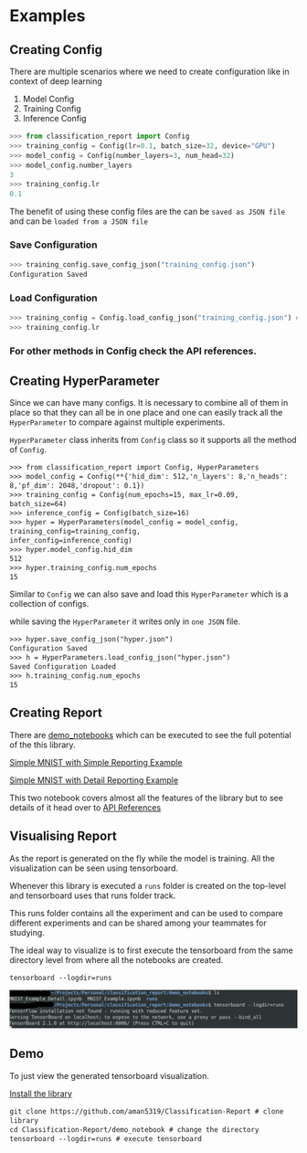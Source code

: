 

# Examples

## Creating Config

There are multiple scenarios where we need to create configuration like in context of deep learning 

 1. Model Config
 2. Training Config
 3. Inference Config

```python
>>> from classification_report import Config
>>> training_config = Config(lr=0.1, batch_size=32, device="GPU")
>>> model_config = Config(number_layers=3, num_head=32)
>>> model_config.number_layers
3
>>> training_config.lr
0.1
```

The benefit of using these config files are the  can be `saved as JSON file` and can be `loaded from a JSON file`

### Save Configuration

```python
>>> training_config.save_config_json("training_config.json")
Configuration Saved
```
### Load Configuration

```python
>>> training_config = Config.load_config_json("training_config.json") # Execute the saving code first.
>>> training_config.lr
```

### For other methods in Config check the API references.



## Creating HyperParameter

Since we can have many configs. It is necessary to combine all of them in place so that they can all be in one place and one can easily track all the `HyperParameter` to compare against multiple experiments.

`HyperParameter` class inherits from `Config` class so it supports all the method of `Config`.

```
>>> from classification_report import Config, HyperParameters
>>> model_config = Config(**{'hid_dim': 512,'n_layers': 8,'n_heads': 8,'pf_dim': 2048,'dropout': 0.1})
>>> training_config = Config(num_epochs=15, max_lr=0.09, batch_size=64)
>>> inference_config = Config(batch_size=16)
>>> hyper = HyperParameters(model_config = model_config, training_config=training_config,
infer_config=inference_config)
>>> hyper.model_config.hid_dim
512
>>> hyper.training_config.num_epochs
15
```

Similar to `Config` we can also save  and load this `HyperParameter` which is a collection of configs. 

while saving the `HyperParameter` it writes only in `one JSON` file.

```
>>> hyper.save_config_json("hyper.json")
Configuration Saved
>>> h = HyperParameters.load_config_json("hyper.json")
Saved Configuration Loaded
>>> h.training_config.num_epochs
15
```



## Creating Report

There are [demo_notebooks](https://github.com/aman5319/Classification-Report/tree/master/demo_notebooks) which can be executed to see the full potential of the this library.

[Simple MNIST with Simple Reporting Example](https://github.com/aman5319/Classification-Report/blob/master/demo_notebooks/MNIST_Example.ipynb)

[Simple MNIST with Detail Reporting Example](https://github.com/aman5319/Classification-Report/blob/master/demo_notebooks/MNIST_Example_Detail.ipynb)

This two notebook covers almost all the features of the library but to see details of it head over to [API References](https://classification-report.readthedocs.io/en/latest/autoapi/classification_report/report/index.html)



## Visualising Report

As the report is generated on the fly while the model is training. All the visualization can be seen using tensorboard.

Whenever this library is executed a `runs` folder is created  on the top-level and tensorboard uses that runs folder track.

This runs folder contains all the experiment and can be used to compare different experiments and can be shared among your teammates for studying.

The ideal way to visualize is to first execute the tensorboard from the same directory level from where all the notebooks are created.

```shell
tensorboard --logdir=runs
```

![](../../assets/tensorboard_visualize.png)

## Demo

To just view the generated tensorboard visualization.

[Install the library](installation.md)

```shell
git clone https://github.com/aman5319/Classification-Report # clone library 
cd Classification-Report/demo_notebook # change the directory
tensorboard --logdir=runs # execute tensorboard
```

